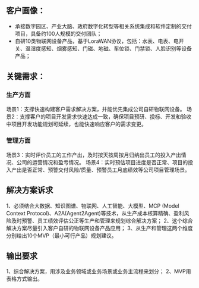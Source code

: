 ## 客户画像：
- 承接数字园区、产业大脑、政府数字化转型等相关系统集成和软件定制的交付项目，具备约100人规模的交付团队；
- 自研10类物联网设备产品，基于LoraWAN协议，包括：水表、电表、电开关、温湿度感知、烟雾感知、门磁、地磁、车位锁、门禁锁、人脸识别等设备产品；

## 关键需求：
### 生产方面
场景1：支撑快速构建客户需求解决方案，并能优先集成公司自研物联网设备。
场景2：支撑客户的项目开发需求快速达成一致，确保项目预研、投标、开发和验收中项目开发功能规划可延续，也能快速响应客户的需求变更。
### 管理方面
场景3：实时评价员工的工作产出，及时按天按周按月归纳出员工的投入产出情况、公司的运营情况和盈亏情况。
场景4：实时预估项目进度是否正常、项目的投入产出是否正常、预警交付风险/质量、预警员工月底绩效等公司项目管理场景。

## 解决方案诉求
1、必须结合大数据、知识图谱、物联网、人工智能、大模型、MCP (Model Context Protocol)、A2A(Agent2Agent)等技术，从生产成本核算精确、盈利风险及时预警、员工绩效评估公正等生产和管理来规划综合解决方案；
2、这个综合解决方案尽量引入客户自研的物联网设备产品应用；
3、从生产和管理这两个维度分别给出10个MVP（最小可行产品）规划建议。

## 输出要求
1、综合解决方案，用涉及业务领域或业务场景或业务主流程来划分；
2、MVP用表格方式输出。
